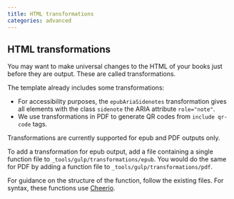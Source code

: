 ```yaml
---
title: HTML transformations
categories: advanced
---
```


## HTML transformations

You may want to make universal changes to the HTML of your books just before they are output. These are called transformations.

The template already includes some transformations:

- For accessibility purposes, the `epubAriaSidenotes` transformation gives all elements with the class `sidenote` the ARIA attribute `role="note"`.
- We use transformations in PDF to generate QR codes from `include qr-code` tags.

Transformations are currently supported for epub and PDF outputs only.

To add a transformation for epub output, add a file containing a single function file to `_tools/gulp/transformations/epub`. You would do the same for PDF by adding a function file to `_tools/gulp/transformations/pdf`.

For guidance on the structure of the function, follow the existing files. For syntax, these functions use [Cheerio](https://cheerio.js.org/docs/api/classes/Cheerio#manipulation-methods).
